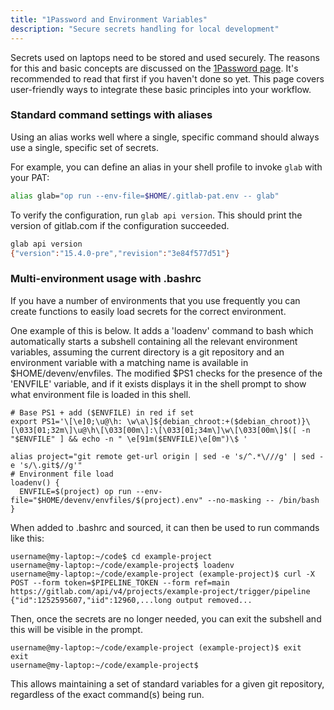 ```yaml
---
title: "1Password and Environment Variables"
description: "Secure secrets handling for local development"
---
```


Secrets used on laptops need to be stored and used securely. The reasons for
this and basic concepts are discussed
on the [1Password page](../security/password-guidelines/).
It's recommended to read that first if you haven't done so yet.
This page covers user-friendly ways to integrate these basic principles into your workflow.

### Standard command settings with aliases

Using an alias works well where a single, specific command should always use a
single, specific set of secrets.

For example, you can define an alias in your shell profile to invoke `glab` with your PAT:

```sh
alias glab="op run --env-file=$HOME/.gitlab-pat.env -- glab"
```

To verify the configuration, run `glab api version`. This should print
the version of gitlab.com if the configuration succeeded.

```sh
glab api version
{"version":"15.4.0-pre","revision":"3e84f577d51"}
```

### Multi-environment usage with .bashrc

If you have a number of environments that you use frequently you can create functions to easily load secrets for the correct environment.

One example of this is below. It adds a 'loadenv' command to bash which automatically starts a subshell containing all the relevant environment variables,
assuming the current directory is a git repository and an environment variable with a matching name is available in $HOME/devenv/envfiles.
The modified $PS1 checks for the presence of the 'ENVFILE' variable, and if it exists displays it in the shell prompt to show what environment file is loaded in this shell.

```shell
# Base PS1 + add ($ENVFILE) in red if set
export PS1='\[\e]0;\u@\h: \w\a\]${debian_chroot:+($debian_chroot)}\[\033[01;32m\]\u@\h\[\033[00m\]:\[\033[01;34m\]\w\[\033[00m\]$([ -n "$ENVFILE" ] && echo -n " \e[91m($ENVFILE)\e[0m")\$ '

alias project="git remote get-url origin | sed -e 's/^.*\///g' | sed -e 's/\.git$//g'"
# Environment file load
loadenv() {
  ENVFILE=$(project) op run --env-file="$HOME/devenv/envfiles/$(project).env" --no-masking -- /bin/bash
}
```

When added to .bashrc and sourced, it can then be used to run commands like this:

```shell
username@my-laptop:~/code$ cd example-project
username@my-laptop:~/code/example-project$ loadenv
username@my-laptop:~/code/example-project (example-project)$ curl -X POST --form token=$PIPELINE_TOKEN --form ref=main https://gitlab.com/api/v4/projects/example-project/trigger/pipeline
{"id":1252595607,"iid":12960,...long output removed...
```

Then, once the secrets are no longer needed, you can exit the subshell and this
will be visible in the prompt.

```shell
username@my-laptop:~/code/example-project (example-project)$ exit
exit
username@my-laptop:~/code/example-project$
```

This allows maintaining a set of standard variables for a given git repository, regardless of the exact command(s) being run.
